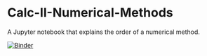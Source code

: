 # Calc-II-Numerical-Methods
A Jupyter notebook that explains the order of a numerical method.

[![Binder](http://mybinder.org/badge.svg)](http://mybinder.org:/repo/kmcquighan/calc-ii-numerical-methods)

